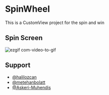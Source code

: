 # SpinWheel

This is a CustomView project for the spin and win

## Spin Screen 
![ezgif com-video-to-gif](https://github.com/srdrakcay/SpinWheel/assets/24317263/059c5d51-85dd-4129-b19a-f9daebf0b1a2)


## Support
- [@halilozcan](https://github.com/halilozcan) 
- [@metehanbolatt](https://github.com/metehanbolatt) 
- [@Askeri-Muhendis](https://github.com/Askeri-Muhendis) 



